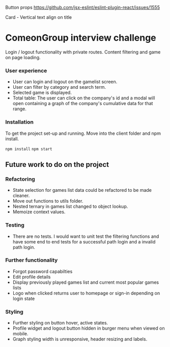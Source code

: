 Button props https://github.com/jsx-eslint/eslint-plugin-react/issues/1555

Card - Vertical text align on title

# ComeonGroup interview challenge

Login / logout functionality with private routes. Content filtering and game on page loading.

### User experience

- User can login and logout on the gamelist screen.
- User can filter by category and search term.
- Selected game is displayed.
- Total table: The user can click on the company's id and a modal will open containing a graph of the company's cumulative data for that range.

### Installation

To get the project set-up and running. Move into the client folder and npm install.

`npm install`
`npm start`

## Future work to do on the project

### Refactoring

- State selection for games list data could be refactored to be made cleaner.
- Move out functions to utils folder.
- Nested ternary in games list changed to object lookup.
- Memoize context values.

### Testing

- There are no tests. I would want to unit test the filtering functions and have some end to end tests for a successful path login and a invalid path login.

### Further functionality

- Forgot password capabilties
- Edit profile details
- Display previously played games list and current most popular games lists
- Logo when clicked returns user to homepage or sign-in depending on login state

### Styling

- Further styling on button hover, active states.
- Profile widget and logout button hidden in burger menu when viewed on mobile.
- Graph styling width is unresponsive, header resizing and labels.
